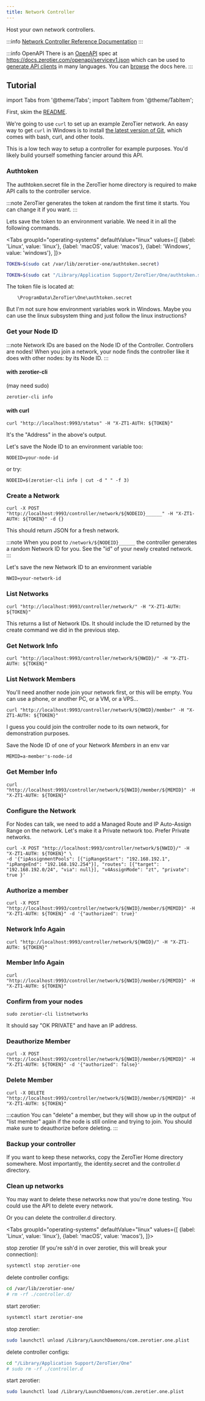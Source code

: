 ```yaml
---
title: Network Controller
---
```


Host your own network controllers.

:::info
[Network Controller Reference Documentation](what-is-a-controller)
:::

:::info OpenAPI
There is an [OpenAPI](https://www.openapis.org/) spec at https://docs.zerotier.com/openapi/servicev1.json
which can be used to [generate API clients](https://openapi-generator.tech/) in many languages. You can [browse](/service/v1#tag/controller) the docs here.
:::

## Tutorial

import Tabs from '@theme/Tabs';
import TabItem from '@theme/TabItem';

First, skim the [README](https://github.com/zerotier/ZeroTierOne/tree/master/controller).

We're going to use `curl` to set up an example ZeroTier network. An easy way to get `curl` in Windows is to install [the latest version of Git](https://git-scm.com/downloads), which comes with bash, curl, and other tools.

This is a low tech way to setup a controller for example purposes. You'd likely build yourself something fancier around this API.

### Authtoken

The authtoken.secret file in the ZeroTier home directory is required to make API calls to the controller service.

:::note
ZeroTier generates the token at random the first time it starts. You can change it if you want.
:::

Lets save the token to an environment variable. We need it in all the following commands.

<Tabs
    groupId="operating-systems"
    defaultValue="linux"
    values={[
    {label: 'Linux', value: 'linux'},
    {label: 'macOS', value: 'macos'},
    {label: 'Windows', value: 'windows'},
]}>
<TabItem value="linux">

```sh
TOKEN=$(sudo cat /var/lib/zerotier-one/authtoken.secret)
```

</TabItem>
<TabItem value="macos">

```sh
TOKEN=$(sudo cat "/Library/Application Support/ZeroTier/One/authtoken.secret")
```

</TabItem>
<TabItem value="windows">
    <div>
    The token file is located at:
    </div>
    <code>
    \ProgramData\ZeroTier\One\authtoken.secret
    </code>
    <div>
    But I'm not sure how environment variables work in Windows. Maybe you can use the linux subsystem thing and just follow the linux instructions?
    </div>
</TabItem>
</Tabs>


### Get your Node ID
:::note
Network IDs are based on the Node ID of the Controller. Controllers are nodes! When you join a network, your node finds the controller like it does with other nodes: by its Node ID.
:::

#### with zerotier-cli

(may need sudo)

    zerotier-cli info


#### with curl

    curl "http://localhost:9993/status" -H "X-ZT1-AUTH: ${TOKEN}"

It's the "Address" in the above's output.

Let's save the Node ID to an environment variable too:

    NODEID=your-node-id

or try:

    NODEID=$(zerotier-cli info | cut -d " " -f 3)

### Create a Network

    curl -X POST "http://localhost:9993/controller/network/${NODEID}______" -H "X-ZT1-AUTH: ${TOKEN}" -d {}

This should return JSON for a fresh network.


:::note
When you post to `/network/${NODEID}______` the controller generates a random Network ID for you.
See the "id" of your newly created network.
:::

Let's save the new Network ID to an environment variable

    NWID=your-network-id


### List Networks

    curl "http://localhost:9993/controller/network/" -H "X-ZT1-AUTH: ${TOKEN}"

This returns a list of Network IDs. It should include the ID returned by the create command we did in the previous step.

### Get Network Info

    curl "http://localhost:9993/controller/network/${NWID}/" -H "X-ZT1-AUTH: ${TOKEN}"


### List Network Members

You'll need another node join your network first, or this will be empty.
You can use a phone, or another PC, or a VM, or a VPS...

    curl "http://localhost:9993/controller/network/${NWID}/member" -H "X-ZT1-AUTH: ${TOKEN}"

I guess you could join the controller node to its own network, for demonstration purposes.

Save the Node ID of one of your Network _Members_ in an env var

    MEMID=a-member's-node-id

### Get Member Info

    curl "http://localhost:9993/controller/network/${NWID}/member/${MEMID}" -H "X-ZT1-AUTH: ${TOKEN}"


### Configure the Network
For Nodes can talk, we need to add a Managed Route and IP Auto-Assign Range on the network.
Let's make it a Private network too. Prefer Private networks.

    curl -X POST "http://localhost:9993/controller/network/${NWID}/" -H "X-ZT1-AUTH: ${TOKEN}" \
    -d '{"ipAssignmentPools": [{"ipRangeStart": "192.168.192.1", "ipRangeEnd": "192.168.192.254"}], "routes": [{"target": "192.168.192.0/24", "via": null}], "v4AssignMode": "zt", "private": true }'


### Authorize a member

    curl -X POST "http://localhost:9993/controller/network/${NWID}/member/${MEMID}" -H "X-ZT1-AUTH: ${TOKEN}" -d '{"authorized": true}'


### Network Info Again

    curl "http://localhost:9993/controller/network/${NWID}/" -H "X-ZT1-AUTH: ${TOKEN}"


### Member Info Again

    curl "http://localhost:9993/controller/network/${NWID}/member/${MEMID}" -H "X-ZT1-AUTH: ${TOKEN}"

### Confirm from your nodes

    sudo zerotier-cli listnetworks

It should say "OK PRIVATE" and have an IP address.


### Deauthorize Member

    curl -X POST "http://localhost:9993/controller/network/${NWID}/member/${MEMID}" -H "X-ZT1-AUTH: ${TOKEN}" -d '{"authorized": false}'

### Delete Member

    curl -X DELETE "http://localhost:9993/controller/network/${NWID}/member/${MEMID}" -H "X-ZT1-AUTH: ${TOKEN}"

:::caution
You can "delete" a member, but they will show up in the output of "list member" again if the node is still online and trying to join. You should make sure to deauthorize before deleting.
:::

### Backup your controller
If you want to keep these networks, copy the ZeroTier Home directory somewhere.
Most importantly, the identity.secret and the controller.d directory.

### Clean up networks
You may want to delete these networks now that you're done testing.
You could use the API to delete every network.

Or you can delete the controller.d directory.

<Tabs
    groupId="operating-systems"
    defaultValue="linux"
    values={[
    {label: 'Linux', value: 'linux'},
    {label: 'macOS', value: 'macos'},
]}>
<TabItem value="linux">


stop zerotier (If you're ssh'd in over zerotier, this will break your connection):

```sh
systemctl stop zerotier-one
```

delete controller configs:
```sh
cd /var/lib/zerotier-one/
# rm -rf ./controller.d/
```

start zerotier:
```sh
systemctl start zerotier-one
```

</TabItem>
<TabItem value="macos">

stop zerotier:
```sh
sudo launchctl unload /Library/LaunchDaemons/com.zerotier.one.plist
```

delete controller configs:
```sh
cd "/Library/Application Support/ZeroTier/One"
# sudo rm -rf ./controller.d
```

start zerotier:
```sh
sudo launchctl load /Library/LaunchDaemons/com.zerotier.one.plist
```

</TabItem>
</Tabs>

